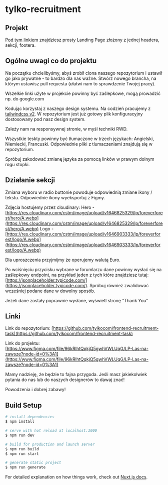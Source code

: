 # tylko-recruitment

## Projekt

[Pod tym linkiem](https://www.figma.com/file/96kRlhtQqkjQ5gwhVWLUqG/LP-Las-na-zawsze?node-id=0%3A1) znajdziesz prosty Landing Page złożony z jednej headera, sekcji, footera.

## Ogólne uwagi co do projektu

Na początku chcielibyśmy, abyś zrobił clona naszego repozytorium i ustawił go jako prywatne - to bardzo dla nas ważne. Stwórz nowego brancha, na którym ustawisz pull requesta (ułatwi nam to sprawdzenie Twojej pracy).

Wszelkie linki użyte w projekcie powinny być zaślepkowe, mogą prowadzić np. do google.com

Kodując korzystaj z naszego design systemu. Na codzień pracujemy z [tailwindcss v2](https://v2.tailwindcss.com/). W repozytorium jest już gotowy plik konfiguracyjny dostosowany pod nasz design system.

Zależy nam na responsywnej stronie, w myśl techniki RWD.

Wszystkie teskty powinny być tłumaczone w trzech językach: Angielski, Niemiecki, Francuski. Odpowiednie pliki z tlumaczeniami znajdują się w repozytorium.

Spróbuj zakodować zmianę języka za pomocą linków w prawym dolnym rogu stopki.

## Działanie sekcji

Zmiana wyboru w radio buttonie powoduje odpowiednią zmiane ikony / tekstu.
Odpowiednie ikony wyeksportuj z Figmy.

Zdjęcia hostujemy przez cloudinary:
Hero - [https://res.cloudinary.com/cstm/image/upload/v1646825329/lp/foreverforest/hero/A.webp](https://res.cloudinary.com/cstm/image/upload/v1646825329/lp/foreverforest/hero/A.webp)
Logo - [https://res.cloudinary.com/cstm/image/upload/v1646903333/lp/foreverforest/logo/A.webp](https://res.cloudinary.com/cstm/image/upload/v1646903333/lp/foreverforest/logo/A.webp)

Dla uproszczenia przyjmijmy że operujemy walutą Euro.

Po wciśnięciu przycisku wybrane w forumlarzu dane powinny wysłać się na zaślepkowy endpoint, na przykład jeden z tych które znajdziesz tutaj: [https://jsonplaceholder.typicode.com/](https://jsonplaceholder.typicode.com/). Spróbuj również zwalidować wcześniej podane dane w dowolny sposób.

Jeżeli dane zostały poprawnie wysłane, wyświetl stronę "Thank You"

## Linki

Link do repozytorium: 
[https://github.com/tylkocom/frontend-recruitment-task](https://github.com/tylkocom/frontend-recruitment-task)

Link do projektu: 
[https://www.figma.com/file/96kRlhtQqkjQ5gwhVWLUqG/LP-Las-na-zawsze?node-id=0%3A1](https://www.figma.com/file/96kRlhtQqkjQ5gwhVWLUqG/LP-Las-na-zawsze?node-id=0%3A1)

Mamy nadzieję, że będzie to fajna przygoda. Jeśli masz jakiekolwiek pytania do nas lub do naszych designerów to dawaj znać!


Powodzenia i dobrej zabawy!


## Build Setup

```bash
# install dependencies
$ npm install

# serve with hot reload at localhost:3000
$ npm run dev

# build for production and launch server
$ npm run build
$ npm run start

# generate static project
$ npm run generate
```

For detailed explanation on how things work, check out [Nuxt.js docs](https://nuxtjs.org).